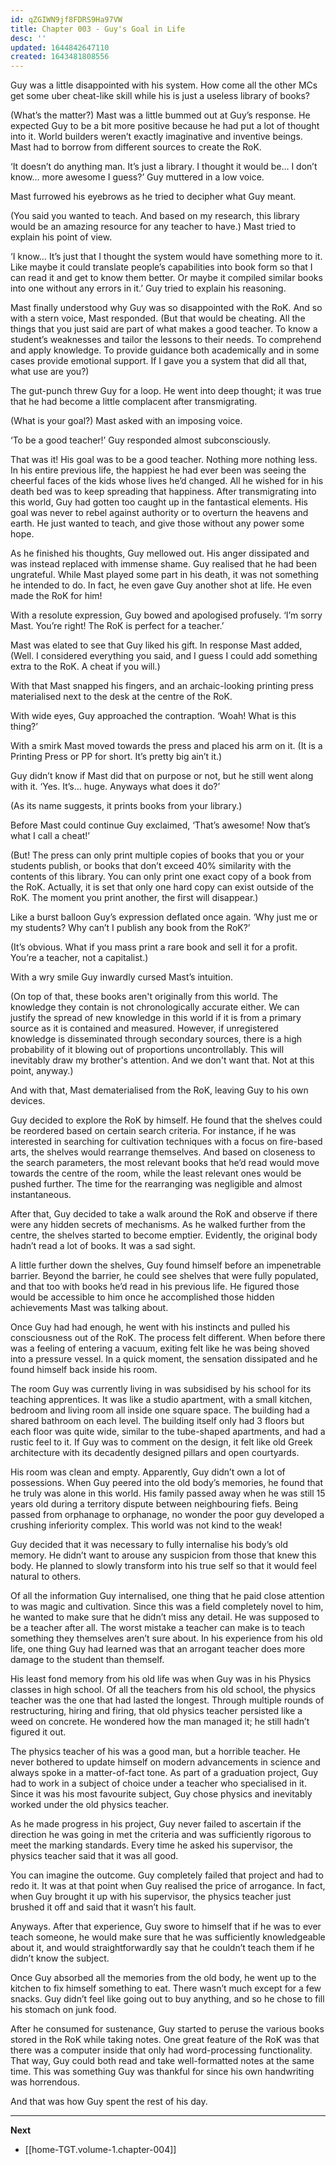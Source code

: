 ```yaml
---
id: qZGIWN9jf8FDRS9Ha97VW
title: Chapter 003 - Guy's Goal in Life
desc: ''
updated: 1644842647110
created: 1643481808556
---
```


Guy was a little disappointed with his system. How come all the other MCs get some uber cheat-like skill while his is just a useless library of books?

(What’s the matter?) Mast was a little bummed out at Guy’s response. He expected Guy to be a bit more positive because he had put a lot of thought into it. World builders weren’t exactly imaginative and inventive beings. Mast had to borrow from different sources to create the RoK.

‘It doesn’t do anything man. It’s just a library. I thought it would be… I don’t know… more awesome I guess?’ Guy muttered in a low voice.

Mast furrowed his eyebrows as he tried to decipher what Guy meant.

(You said you wanted to teach. And based on my research, this library would be an amazing resource for any teacher to have.) Mast tried to explain his point of view.

‘I know… It’s just that I thought the system would have something more to it. Like maybe it could translate people’s capabilities into book form so that I can read it and get to know them better. Or maybe it compiled similar books into one without any errors in it.’ Guy tried to explain his reasoning.

Mast finally understood why Guy was so disappointed with the RoK. And so with a stern voice, Mast responded. (But that would be cheating. All the things that you just said are part of what makes a good teacher. To know a student’s weaknesses and tailor the lessons to their needs. To comprehend and apply knowledge. To provide guidance both academically and in some cases provide emotional support. If I gave you a system that did all that, what use are you?)

The gut-punch threw Guy for a loop. He went into deep thought; it was true that he had become a little complacent after transmigrating.

(What is your goal?) Mast asked with an imposing voice.

‘To be a good teacher!’ Guy responded almost subconsciously.

That was it! His goal was to be a good teacher. Nothing more nothing less. In his entire previous life, the happiest he had ever been was seeing the cheerful faces of the kids whose lives he’d changed. All he wished for in his death bed was to keep spreading that happiness. After transmigrating into this world, Guy had gotten too caught up in the fantastical elements. His goal was never to rebel against authority or to overturn the heavens and earth. He just wanted to teach, and give those without any power some hope.

As he finished his thoughts, Guy mellowed out. His anger dissipated and was instead replaced with immense shame. Guy realised that he had been ungrateful. While Mast played some part in his death, it was not something he intended to do. In fact, he even gave Guy another shot at life. He even made the RoK for him!

With a resolute expression, Guy bowed and apologised profusely. ‘I’m sorry Mast. You’re right! The RoK is perfect for a teacher.’

Mast was elated to see that Guy liked his gift. In response Mast added, (Well. I considered everything you said, and I guess I could add something extra to the RoK. A cheat if you will.)

With that Mast snapped his fingers, and an archaic-looking printing press materialised next to the desk at the centre of the RoK. 

With wide eyes, Guy approached the contraption. ‘Woah! What is this thing?’

With a smirk Mast moved towards the press and placed his arm on it. (It is a Printing Press or PP for short. It’s pretty big ain’t it.)

Guy didn’t know if Mast did that on purpose or not, but he still went along with it. ‘Yes. It’s… huge. Anyways what does it do?’

(As its name suggests, it prints books from your library.)

Before Mast could continue Guy exclaimed, ‘That’s awesome! Now that’s what I call a cheat!’

(But! The press can only print multiple copies of books that you or your students publish, or books that don’t exceed 40% similarity with the contents of this library. You can only print one exact copy of a book from the RoK. Actually, it is set that only one hard copy can exist outside of the RoK. The moment you print another, the first will disappear.)

Like a burst balloon Guy’s expression deflated once again. ‘Why just me or my students? Why can’t I publish any book from the RoK?’

(It’s obvious. What if you mass print a rare book and sell it for a profit. You’re a teacher, not a capitalist.)

With a wry smile Guy inwardly cursed Mast’s intuition. 

(On top of that, these books aren't originally from this world. The knowledge they contain is not chronologically accurate either. We can justify the spread of new knowledge in this world if it is from a primary source as it is contained and measured. However, if unregistered knowledge is disseminated through secondary sources, there is a high probability of it blowing out of proportions uncontrollably. This will inevitably draw my brother's attention. And we don't want that. Not at this point, anyway.)

And with that, Mast dematerialised from the RoK, leaving Guy to his own devices.

Guy decided to explore the RoK by himself. He found that the shelves could be reordered based on certain search criteria. For instance, if he was interested in searching for cultivation techniques with a focus on fire-based arts, the shelves would rearrange themselves. And based on closeness to the search parameters, the most relevant books that he’d read would move towards the centre of the room, while the least relevant ones would be pushed further. The time for the rearranging was negligible and almost instantaneous. 

After that, Guy decided to take a walk around the RoK and observe if there were any hidden secrets of mechanisms. As he walked further from the centre, the shelves started to become emptier. Evidently, the original body hadn’t read a lot of books. It was a sad sight.

A little further down the shelves, Guy found himself before an impenetrable barrier. Beyond the barrier, he could see shelves that were fully populated, and that too with books he’d read in his previous life. He figured those would be accessible to him once he accomplished those hidden achievements Mast was talking about.

Once Guy had had enough, he went with his instincts and pulled his consciousness out of the RoK. The process felt different. When before there was a feeling of entering a vacuum, exiting felt like he was being shoved into a pressure vessel. In a quick moment, the sensation dissipated and he found himself back inside his room.

The room Guy was currently living in was subsidised by his school for its teaching apprentices. It was like a studio apartment, with a small kitchen, bedroom and living room all inside one square space. The building had a shared bathroom on each level. The building itself only had 3 floors but each floor was quite wide, similar to the tube-shaped apartments, and had a rustic feel to it. If Guy was to comment on the design, it felt like old Greek architecture with its decadently designed pillars and open courtyards.

His room was clean and empty. Apparently, Guy didn’t own a lot of possessions. When Guy peered into the old body’s memories, he found that he truly was alone in this world. His family passed away when he was still 15 years old during a territory dispute between neighbouring fiefs. Being passed from orphanage to orphanage, no wonder the poor guy developed a crushing inferiority complex. This world was not kind to the weak!

Guy decided that it was necessary to fully internalise his body’s old memory. He didn’t want to arouse any suspicion from those that knew this body. He planned to slowly transform into his true self so that it would feel natural to others.

Of all the information Guy internalised, one thing that he paid close attention to was magic and cultivation. Since this was a field completely novel to him, he wanted to make sure that he didn’t miss any detail. He was supposed to be a teacher after all. The worst mistake a teacher can make is to teach something they themselves aren’t sure about. In his experience from his old life, one thing Guy had learned was that an arrogant teacher does more damage to the student than themself.

His least fond memory from his old life was when Guy was in his Physics classes in high school. Of all the teachers from his old school, the physics teacher was the one that had lasted the longest. Through multiple rounds of restructuring, hiring and firing, that old physics teacher persisted like a weed on concrete. He wondered how the man managed it; he still hadn’t figured it out.

The physics teacher of his was a good man, but a horrible teacher. He never bothered to update himself on modern advancements in science and always spoke in a matter-of-fact tone. As part of a graduation project, Guy had to work in a subject of choice under a teacher who specialised in it. Since it was his most favourite subject, Guy chose physics and inevitably worked under the old physics teacher.

As he made progress in his project, Guy never failed to ascertain if the direction he was going in met the criteria and was sufficiently rigorous to meet the marking standards. Every time he asked his supervisor, the physics teacher said that it was all good. 

You can imagine the outcome. Guy completely failed that project and had to redo it. It was at that point when Guy realised the price of arrogance. In fact, when Guy brought it up with his supervisor, the physics teacher just brushed it off and said that it wasn’t his fault.

Anyways. After that experience, Guy swore to himself that if he was to ever teach someone, he would make sure that he was sufficiently knowledgeable about it, and would straightforwardly say that he couldn’t teach them if he didn’t know the subject.

Once Guy absorbed all the memories from the old body, he went up to the kitchen to fix himself something to eat. There wasn’t much except for a few snacks. Guy didn’t feel like going out to buy anything, and so he chose to fill his stomach on junk food.

After he consumed for sustenance, Guy started to peruse the various books stored in the RoK while taking notes. One great feature of the RoK was that there was a computer inside that only had word-processing functionality. That way, Guy could both read and take well-formatted notes at the same time. This was something Guy was thankful for since his own handwriting was horrendous.

And that was how Guy spent the rest of his day.

____

**Next**
* [[home-TGT.volume-1.chapter-004]]